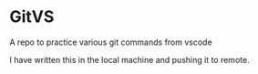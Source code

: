 # GitVS
A repo to practice various git commands from vscode

I have written this in the local machine and pushing it to remote.
